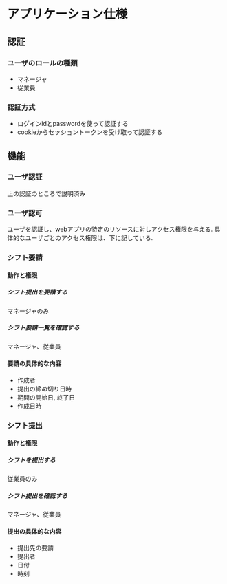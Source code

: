 # アプリケーション仕様


## 認証
### ユーザのロールの種類
- マネージャ
- 従業員
### 認証方式
- ログインidとpasswordを使って認証する
- cookieからセッショントークンを受け取って認証する


## 機能

### ユーザ認証
上の認証のところで説明済み

### ユーザ認可
ユーザを認証し、webアプリの特定のリソースに対しアクセス権限を与える.
具体的なユーザごとのアクセス権限は、下に記している.

### シフト要請
#### 動作と権限
##### シフト提出を要請する
マネージャのみ
##### シフト要請一覧を確認する
マネージャ、従業員
#### 要請の具体的な内容
- 作成者
- 提出の締め切り日時
- 期間の開始日, 終了日
- 作成日時

### シフト提出
#### 動作と権限
##### シフトを提出する
従業員のみ
##### シフト提出を確認する
マネージャ、従業員
#### 提出の具体的な内容
- 提出先の要請
- 提出者
- 日付
- 時刻
